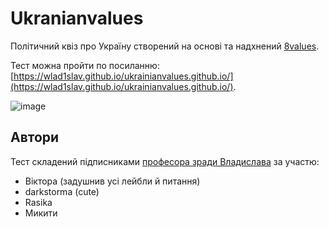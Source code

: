 # Ukranianvalues
Політичний квіз про Україну створений на основі та надхнений [8values](https://8values.github.io/). 

Тест можна пройти по посиланню: [https://wlad1slav.github.io/ukrainianvalues.github.io/](https://wlad1slav.github.io/ukrainianvalues.github.io/).

![image](https://github.com/Wlad1slav/ukrainianvalues.github.io/assets/98209882/41dfc611-5362-47c9-8aa7-8148718494f5)

## Автори
Тест складений підписниками [професора зради Владислава](https://www.youtube.com/@vlady_slave/videos) за участю:

- Віктора (задушнив усі лейбли й питання)
- darkstorma (cute)
- Rasika
- Микити
